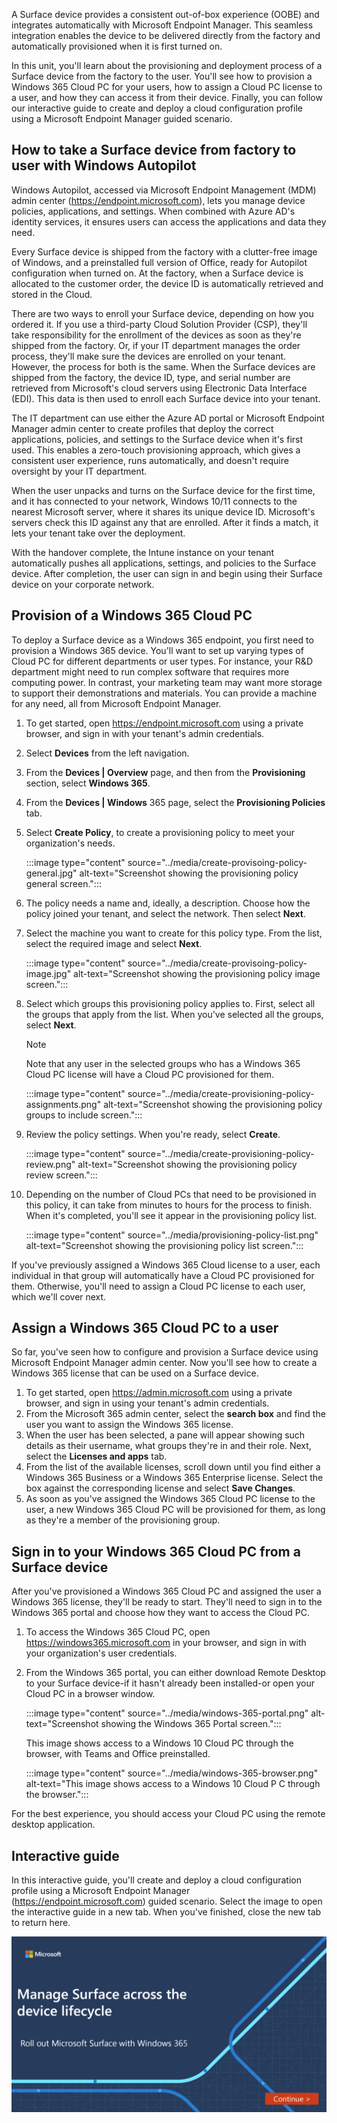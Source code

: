 A Surface device provides a consistent out-of-box experience (OOBE) and integrates automatically with Microsoft Endpoint Manager. This seamless integration enables the device to be delivered directly from the factory and automatically provisioned when it is first turned on.

In this unit, you'll learn about the provisioning and deployment process of a Surface device from the factory to the user. You'll see how to provision a Windows 365 Cloud PC for your users, how to assign a Cloud PC license to a user, and how they can access it from their device. Finally, you can follow our interactive guide to create and deploy a cloud configuration profile using a Microsoft Endpoint Manager guided scenario.

## How to take a Surface device from factory to user with Windows Autopilot

Windows Autopilot, accessed via Microsoft Endpoint Management (MDM) admin center (https://endpoint.microsoft.com), lets you manage device policies, applications, and settings. When combined with Azure AD's identity services, it ensures users can access the applications and data they need.

Every Surface device is shipped from the factory with a clutter-free image of Windows, and a preinstalled full version of Office, ready for Autopilot configuration when turned on. At the factory, when a Surface device is allocated to the customer order, the device ID is automatically retrieved and stored in the Cloud.

There are two ways to enroll your Surface device, depending on how you ordered it. If you use a third-party Cloud Solution Provider (CSP), they'll take responsibility for the enrollment of the devices as soon as they're shipped from the factory. Or, if your IT department manages the order process, they'll make sure the devices are enrolled on your tenant. However, the process for both is the same. When the Surface devices are shipped from the factory, the device ID, type, and serial number are retrieved from Microsoft's cloud servers using Electronic Data Interface (EDI). This data is then used to enroll each Surface device into your tenant.

The IT department can use either the Azure AD portal or Microsoft Endpoint Manager admin center to create profiles that deploy the correct applications, policies, and settings to the Surface device when it's first used. This enables a zero-touch provisioning approach, which gives a consistent user experience, runs automatically, and doesn't require oversight by your IT department.

When the user unpacks and turns on the Surface device for the first time, and it has connected to your network, Windows 10/11 connects to the nearest Microsoft server, where it shares its unique device ID. Microsoft's servers check this ID against any that are enrolled. After it finds a match, it lets your tenant take over the deployment.

With the handover complete, the Intune instance on your tenant automatically pushes all applications, settings, and policies to the Surface device. After completion, the user can sign in and begin using their Surface device on your corporate network.

## Provision of a Windows 365 Cloud PC

To deploy a Surface device as a Windows 365 endpoint, you first need to provision a Windows 365 device. You'll want to set up varying types of Cloud PC for different departments or user types. For instance, your R&D department might need to run complex software that requires more computing power. In contrast, your marketing team may want more storage to support their demonstrations and materials. You can provide a machine for any need, all from Microsoft Endpoint Manager.

1. To get started, open <https://endpoint.microsoft.com> using a private browser, and sign in with your tenant's admin credentials.
1. Select **Devices** from the left navigation.
1. From the **Devices | Overview** page, and then from the **Provisioning** section, select **Windows 365**.
1. From the **Devices | Windows** 365 page, select the **Provisioning Policies** tab.
1. Select **Create Policy**, to create a provisioning policy to meet your organization's needs.

    :::image type="content" source="../media/create-provisoing-policy-general.jpg" alt-text="Screenshot showing the provisioning policy general screen.":::

1. The policy needs a name and, ideally, a description. Choose how the policy joined your tenant, and select the network. Then select **Next**.
1. Select the machine you want to create for this policy type. From the list, select the required image and select **Next**.

    :::image type="content" source="../media/create-provisoing-policy-image.jpg" alt-text="Screenshot showing the provisioning policy image screen.":::

1. Select which groups this provisioning policy applies to. First, select all the groups that apply from the list. When you've selected all the groups, select **Next**.

    > [!NOTE]
    > Note that any user in the selected groups who has a Windows 365 Cloud PC license will have a Cloud PC provisioned for them.

    :::image type="content" source="../media/create-provisioning-policy-assignments.png" alt-text="Screenshot showing the provisioning policy groups to include screen.":::

1. Review the policy settings. When you're ready, select **Create**.

    :::image type="content" source="../media/create-provisioning-policy-review.png" alt-text="Screenshot showing the provisioning policy review screen.":::

1. Depending on the number of Cloud PCs that need to be provisioned in this policy, it can take from minutes to hours for the process to finish. When it's completed, you'll see it appear in the provisioning policy list.

    :::image type="content" source="../media/provisioning-policy-list.png" alt-text="Screenshot showing the provisioning policy list screen.":::

If you've previously assigned a Windows 365 Cloud license to a user, each individual in that group will automatically have a Cloud PC provisioned for them. Otherwise, you'll need to assign a Cloud PC license to each user, which we'll cover next.

## Assign a Windows 365 Cloud PC to a user

So far, you've seen how to configure and provision a Surface device using Microsoft Endpoint Manager admin center. Now you'll see how to create a Windows 365 license that can be used on a Surface device.

1. To get started, open <https://admin.microsoft.com> using a private browser, and sign in using your tenant's admin credentials.
1. From the Microsoft 365 admin center, select the **search box** and find the user you want to assign the Windows 365 license.
1. When the user has been selected, a pane will appear showing such details as their username, what groups they're in and their role. Next, select the **Licenses and apps** tab.
1. From the list of the available licenses, scroll down until you find either a Windows 365 Business or a Windows 365 Enterprise license. Select the box against the corresponding license and select **Save Changes**.
1. As soon as you've assigned the Windows 365 Cloud PC license to the user, a new Windows 365 Cloud PC will be provisioned for them, as long as they're a member of the provisioning group.

## Sign in to your Windows 365 Cloud PC from a Surface device

After you've provisioned a Windows 365 Cloud PC and assigned the user a Windows 365 license, they'll be ready to start. They'll need to sign in to the Windows 365 portal and choose how they want to access the Cloud PC.

1. To access the Windows 365 Cloud PC, open <https://windows365.microsoft.com> in your browser, and sign in with your organization's user credentials.
1. From the Windows 365 portal, you can either download Remote Desktop to your Surface device-if it hasn't already been installed-or open your Cloud PC in a browser window.

    :::image type="content" source="../media/windows-365-portal.png" alt-text="Screenshot showing the Windows 365 Portal screen.":::

    This image shows access to a Windows 10 Cloud PC through the browser, with Teams and Office preinstalled.

    :::image type="content" source="../media/windows-365-browser.png" alt-text="This image shows access to a Windows 10 Cloud P C through the browser.":::

For the best experience, you should access your Cloud PC using the remote desktop application.

## Interactive guide

In this interactive guide, you'll create and deploy a cloud configuration profile using a Microsoft Endpoint Manager (<https://endpoint.microsoft.com>) guided scenario. Select the image to open the interactive guide in a new tab. When you've finished, close the new tab to return here.

[![Interactive guide](../media/interactive-placeholder-image.png)](https://edxinteractivepage.blob.core.windows.net/edxpages/manage-surface-across-the-device-lifecycle/a18-lp01m02-roll-out-microsoft-surface-with-windows-365/index.html?azure-portal=true)

